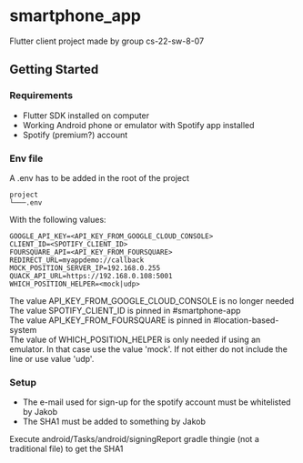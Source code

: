 # smartphone_app

Flutter client project made by group cs-22-sw-8-07

## Getting Started

### Requirements

- Flutter SDK installed on computer
- Working Android phone or emulator with Spotify app installed
- Spotify (premium?) account

### Env file

A .env has to be added in the root of the project

```
project
└───.env
```

With the following values:

```
GOOGLE_API_KEY=<API_KEY_FROM_GOOGLE_CLOUD_CONSOLE>
CLIENT_ID=<SPOTIFY_CLIENT_ID>
FOURSQUARE_API=<API_KEY_FROM_FOURSQUARE>
REDIRECT_URL=myappdemo://callback
MOCK_POSITION_SERVER_IP=192.168.0.255
QUACK_API_URL=https://192.168.0.108:5001
WHICH_POSITION_HELPER=<mock|udp>
```

The value API_KEY_FROM_GOOGLE_CLOUD_CONSOLE is no longer needed  
The value SPOTIFY_CLIENT_ID is pinned in #smartphone-app  
The value API_KEY_FROM_FOURSQUARE is pinned in #location-based-system  
The value of WHICH_POSITION_HELPER is only needed if using an emulator.
In that case use the value 'mock'. If not either do not include the line or use value 'udp'.

### Setup

- The e-mail used for sign-up for the spotify account must be whitelisted by Jakob
- The SHA1 must be added to something by Jakob

Execute android/Tasks/android/signingReport gradle thingie (not a traditional file) to get the SHA1